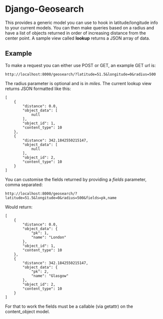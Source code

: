 # Django-Geosearch

This provides a generic model you can use to hook in latitude/longitude info to
your current models. You can then make queries based on a radius and have a list
of objects returned in order of increasing distance from the center point. A
sample view called **lookup** returns a JSON array of data.

## Example

To make a request you can either use POST or GET, an example GET url is:

    http://localhost:8000/geosearch/?latitude=51.5&longitude=0&radius=500

The radius parameter is optional and is in *miles*. The current lookup view returns
JSON formatted like this:

    [
        {
            "distance": 0.0,
            "object_data": [
                null
            ],
            "object_id": 1,
            "content_type": 10
        },
        {
            "distance": 342.1842550215147,
            "object_data": [
                null
            ],
            "object_id": 2,
            "content_type": 10
        }
    ]

You can customise the fields returned by providing a *fields* parameter, comma separated:

    http://localhost:8000/geosearch/?latitude=51.5&longitude=0&radius=500&fields=pk,name

Would return:

    [
        {
            "distance": 0.0,
            "object_data": {
                "pk": 1,
                "name": "London"
            },
            "object_id": 1,
            "content_type": 10
        },
        {
            "distance": 342.1842550215147,
            "object_data": {
                "pk": 2,
                "name": "Glasgow"
            },
            "object_id": 2,
            "content_type": 10
        }
    ]

For that to work the fields must be a callable (via getattr) on the content_object
model.

